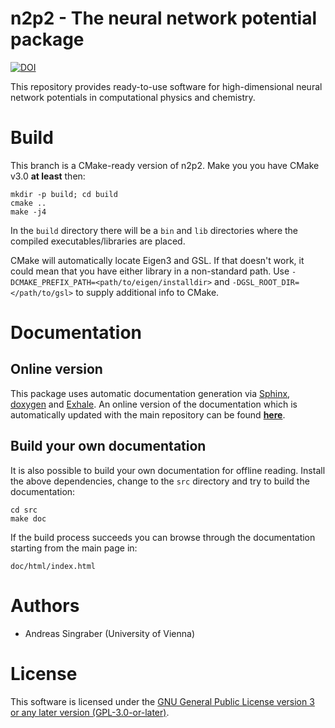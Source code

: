 n2p2 - The neural network potential package
===========================================

[![DOI](https://zenodo.org/badge/142296892.svg)](https://zenodo.org/badge/latestdoi/142296892)

This repository provides ready-to-use software for high-dimensional neural
network potentials in computational physics and chemistry.

# Build

This branch is a CMake-ready version of n2p2. Make you you have CMake v3.0 **at least** then:

```
mkdir -p build; cd build
cmake ..
make -j4
```

In the `build` directory there will be a `bin` and `lib` directories where the compiled executables/libraries are placed.

CMake will automatically locate Eigen3 and GSL. If that doesn't work, it could mean that you have either library in a non-standard path. Use `-DCMAKE_PREFIX_PATH=<path/to/eigen/installdir>` and `-DGSL_ROOT_DIR=</path/to/gsl>` to supply additional info to CMake.

# Documentation

## Online version
This package uses automatic documentation generation via
[Sphinx](http://www.sphinx-doc.org), [doxygen](http://www.doxygen.nl/) and
[Exhale](https://github.com/svenevs/exhale). An online version of the
documentation which is automatically updated with the main repository can be
found [__here__](http://compphysvienna.github.io/n2p2).

## Build your own documentation
It is also possible to build your own documentation for offline reading.
Install the above dependencies, change to the `src` directory and try to build
the documentation:
```
cd src
make doc
```
If the build process succeeds you can browse through the documentation starting
from the main page in:
```
doc/html/index.html
```

# Authors

 - Andreas Singraber (University of Vienna)

# License

This software is licensed under the [GNU General Public License version 3 or any later version (GPL-3.0-or-later)](https://www.gnu.org/licenses/gpl.txt).
